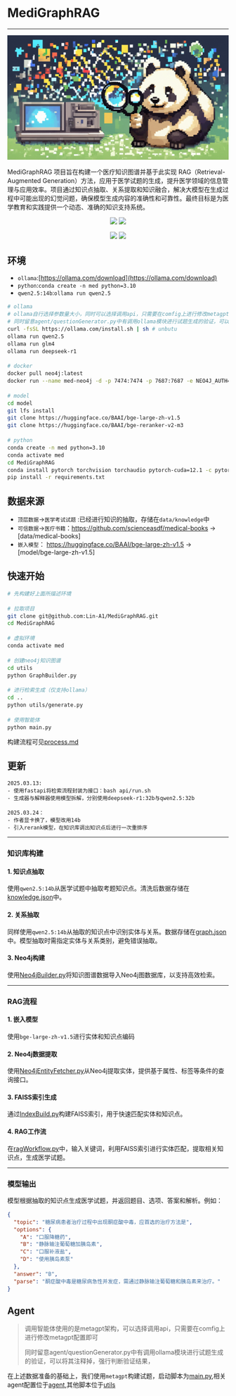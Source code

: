  # MediGraphRAG

------
![cover](https://github.com/Lin-A1/MediGraphRAG/blob/main/docx/images/cover.png?raw=true)

MediGraphRAG 项目旨在构建一个医疗知识图谱并基于此实现 RAG（Retrieval-Augmented Generation）方法，应用于医学试题的生成，提升医学领域的信息管理与应用效率。项目通过知识点抽取、关系提取和知识融合，解决大模型在生成过程中可能出现的幻觉问题，确保模型生成内容的准确性和可靠性。最终目标是为医学教育和实践提供一个动态、准确的知识支持系统。

<div align='center'>
     <p>
        <a href='https://github.com/Lin-A1/MediGraphRAG'><img src='https://img.shields.io/badge/Project-Page-Green'></a>
        <img src='https://img.shields.io/github/stars/Lin-A1/MediGraphRAG?color=green&style=social' />
     </p>
     <p>
        <img src="https://img.shields.io/badge/python-3.10-blue">
        <img src="https://img.shields.io/badge/ollama-available-blue">
    </p>
</div>


## 环境
- `ollama`:[https://ollama.com/download](https://ollama.com/download)
- `python`:`conda create -n med python=3.10`
- `qwen2.5:14b`:`ollama run qwen2.5`

```sh
# ollama
# ollama自行选择参数量大小，同时可以选择调用api，只需要在comfig上进行修改metagpt配置即可
# 同时留意agent/questionGenerator.py中有调用ollama模块进行试题生成的验证，可以将其注释掉，强行判断验证结果，
curl -fsSL https://ollama.com/install.sh | sh # unbutu
ollama run qwen2.5
ollama run glm4
ollama run deepseek-r1

# docker
docker pull neo4j:latest
docker run --name med-neo4j -d -p 7474:7474 -p 7687:7687 -e NEO4J_AUTH=neo4j/test neo4j:latest

# model
cd model
git lfs install
git clone https://huggingface.co/BAAI/bge-large-zh-v1.5
git clone https://huggingface.co/BAAI/bge-reranker-v2-m3

# python
conda create -n med python=3.10
conda activate med
cd MediGraphRAG
conda install pytorch torchvision torchaudio pytorch-cuda=12.1 -c pytorch -c nvidia
pip install -r requirements.txt
```

## 数据来源

- `顶层数据`->`医学考试试题` :已经进行知识的抽取，存储在`data/knowledge`中
- `可信数据`->`医疗书籍`：https://github.com/scienceasdf/medical-books -> [data/medical-books]
- `嵌入模型`： https://huggingface.co/BAAI/bge-large-zh-v1.5 -> [model/bge-large-zh-v1.5]

## 快速开始
```bash
# 先构建好上面所描述环境

# 拉取项目
git clone git@github.com:Lin-A1/MediGraphRAG.git
cd MediGraphRAG

# 虚拟环境
conda activate med

# 创建neo4j知识图谱
cd utils
python GraphBuilder.py

# 进行检索生成（仅支持ollama）
cd ..
python utils/generate.py

# 使用智能体
python main.py
```

构建流程可见[process.md](docx/process.md)

## 更新
```text
2025.03.13:
- 使用fastapi将检索流程封装为接口：bash api/run.sh
- 生成器与解释器使用模型拆解，分别使用deepseek-r1:32b与qwen2.5:32b

2025.03.24：
- 作者显卡换了，模型改用14b
- 引入rerank模型，在知识库调出知识点后进行一次重排序
```
---

### 知识库构建

#### 1. **知识点抽取**
使用`qwen2.5:14b`从医学试题中抽取考题知识点。清洗后数据存储在[knowledge.json](data/knowledge/knowledge.json)中。

#### 2. **关系抽取**
同样使用`qwen2.5:14b`从抽取的知识点中识别实体与关系。数据存储在[graph.json](data/knowledge/graph.json)中。模型抽取时需指定实体与关系类别，避免错误抽取。

#### 3. **Neo4j构建**
使用[Neo4jBuilder.py](docx/process/data/Neo4jBuilder.py)将知识图谱数据导入Neo4j图数据库，以支持高效检索。

---

### RAG流程

#### 1. **嵌入模型**
使用`bge-large-zh-v1.5`进行实体和知识点编码

#### 2. **Neo4j数据提取**
使用[Neo4jEntityFetcher.py](docx/process/rag/Neo4jEntityFetcher.py)从Neo4j提取实体，提供基于属性、标签等条件的查询接口。

#### 3. **FAISS索引生成**
通过[IndexBuild.py](docx/process/rag/IndexBuild.py)构建FAISS索引，用于快速匹配实体和知识点。

#### 4. **RAG工作流**
在[ragWorkflow.py](docx/process/rag/ragWorkflow.py)中，输入关键词，利用FAISS索引进行实体匹配，提取相关知识点，生成医学试题。


---

### 模型输出

模型根据抽取的知识点生成医学试题，并返回题目、选项、答案和解析。例如：

```json
{
  "topic": "糖尿病患者治疗过程中出现酮症酸中毒，应首选的治疗方法是",
  "options": {
    "A": "口服降糖药",
    "B": "静脉输注葡萄糖加胰岛素",
    "C": "口服补液盐",
    "D": "使用胰岛素泵"
  },
  "answer": "B",
  "parse": "酮症酸中毒是糖尿病急性并发症，需通过静脉输注葡萄糖和胰岛素来治疗。"
}
```

## Agent
>调用智能体使用的是metagpt架构，可以选择调用api，只需要在comfig上进行修改metagpt配置即可
> 
>同时留意agent/questionGenerator.py中有调用ollama模块进行试题生成的验证，可以将其注释掉，强行判断验证结果，

在上述数据准备的基础上，我们使用`metagpt`构建试题，启动脚本为[main.py](main.py),相关agent配置位于[agent](agent),其他脚本位于[utils](utils)









